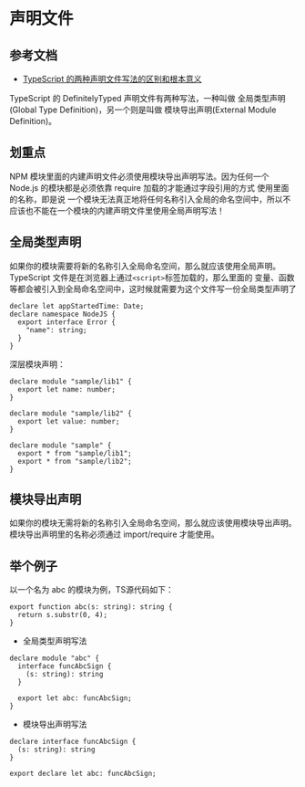 # 声明文件

## 参考文档
- [TypeScript 的两种声明文件写法的区别和根本意义](https://my.oschina.net/fenying/blog/747184)

TypeScript 的 DefinitelyTyped 声明文件有两种写法，一种叫做 全局类型声明(Global Type Definition)，另一个则是叫做 模块导出声明(External Module Definition)。

## 划重点
NPM 模块里面的内建声明文件必须使用模块导出声明写法。因为任何一个 Node.js 的模块都是必须依靠 require 加载的才能通过字段引用的方式 使用里面的名称，即是说 一个模块无法真正地将任何名称引入全局的命名空间中，所以不应该也不能在一个模块的内建声明文件里使用全局声明写法！

## 全局类型声明
如果你的模块需要将新的名称引入全局命名空间，那么就应该使用全局声明。  
TypeScript 文件是在浏览器上通过```<script>```标签加载的，那么里面的 变量、函数等都会被引入到全局命名空间中，这时候就需要为这个文件写一份全局类型声明了
```
declare let appStartedTime: Date;
declare namespace NodeJS {
  export interface Error {
    "name": string;
  }
}

```

深层模块声明：
```
declare module "sample/lib1" {
  export let name: number;
}

declare module "sample/lib2" {
  export let value: number;
}

declare module "sample" {
  export * from "sample/lib1";
  export * from "sample/lib2";
}
```

## 模块导出声明
如果你的模块无需将新的名称引入全局命名空间，那么就应该使用模块导出声明。  
模块导出声明里的名称必须通过 import/require 才能使用。

## 举个例子
以一个名为 abc 的模块为例，TS源代码如下：
```
export function abc(s: string): string {
  return s.substr(0, 4);
}
```
- 全局类型声明写法
```
declare module "abc" {
  interface funcAbcSign {
    (s: string): string
  }

  export let abc: funcAbcSign;
}
```

- 模块导出声明写法
```
declare interface funcAbcSign {
  (s: string): string
}

export declare let abc: funcAbcSign;
```